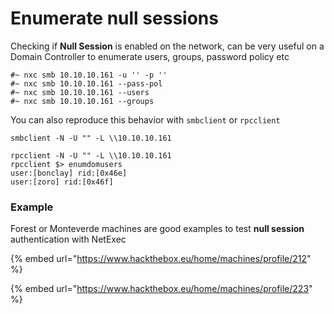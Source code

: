 # Enumerate null sessions

Checking if **Null Session** is enabled on the network, can be very useful on a Domain Controller to enumerate users, groups, password policy etc

```
#~ nxc smb 10.10.10.161 -u '' -p ''
#~ nxc smb 10.10.10.161 --pass-pol
#~ nxc smb 10.10.10.161 --users
#~ nxc smb 10.10.10.161 --groups
```

You can also reproduce this behavior with `smbclient` or `rpcclient`

```
smbclient -N -U "" -L \\10.10.10.161
```

```
rpcclient -N -U "" -L \\10.10.10.161
rpcclient $> enumdomusers
user:[bonclay] rid:[0x46e]
user:[zoro] rid:[0x46f]

```

### Example

Forest or Monteverde machines are good examples to test **null session** authentication with NetExec

{% embed url="https://www.hackthebox.eu/home/machines/profile/212" %}

{% embed url="https://www.hackthebox.eu/home/machines/profile/223" %}
